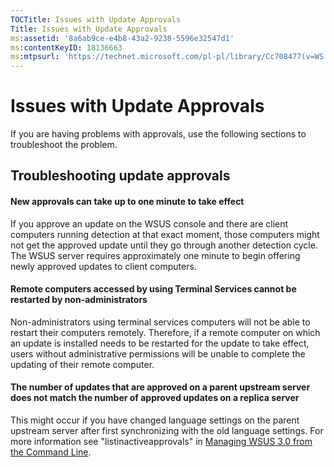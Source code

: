 ```yaml
---
TOCTitle: Issues with Update Approvals
Title: Issues with Update Approvals
ms:assetid: '8a6ab9ce-e4b8-43a2-9238-5596e32547d1'
ms:contentKeyID: 18136663
ms:mtpsurl: 'https://technet.microsoft.com/pl-pl/library/Cc708477(v=WS.10)'
---
```


Issues with Update Approvals
============================

If you are having problems with approvals, use the following sections to troubleshoot the problem.

Troubleshooting update approvals
--------------------------------

#### New approvals can take up to one minute to take effect

If you approve an update on the WSUS console and there are client computers running detection at that exact moment, those computers might not get the approved update until they go through another detection cycle. The WSUS server requires approximately one minute to begin offering newly approved updates to client computers.

#### Remote computers accessed by using Terminal Services cannot be restarted by non-administrators

Non-administrators using terminal services computers will not be able to restart their computers remotely. Therefore, if a remote computer on which an update is installed needs to be restarted for the update to take effect, users without administrative permissions will be unable to complete the updating of their remote computer.

#### The number of updates that are approved on a parent upstream server does not match the number of approved updates on a replica server

This might occur if you have changed language settings on the parent upstream server after first synchronizing with the old language settings. For more information see "listinactiveapprovals" in [Managing WSUS 3.0 from the Command Line](https://technet.microsoft.com/e0934a67-f0ed-41a3-bf57-78fd9ac94943).
